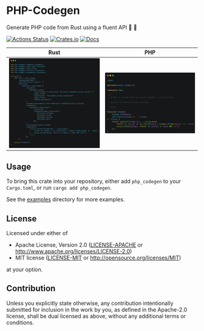 # PHP-Codegen

Generate PHP code from Rust using a fluent API 🐘 🦀

[![Actions Status](https://github.com/php-rust-tools/codegen/workflows/ci/badge.svg)](https://github.com/php-rust-tools/codegen/actions)
[![Crates.io](https://img.shields.io/crates/v/php_codegen.svg)](https://crates.io/crates/php_codegen)
[![Docs](https://docs.rs/php_codegen/badge.svg)](https://docs.rs/php_codegen/latest/php_codegen/)

 Rust                                           | PHP
:----------------------------------------------:|:----------------------------------------------:
[![](screenshots/rust.png)](examples/simple.rs) | [![](screenshots/php.png)](examples/simple.php)


## Usage

To bring this crate into your repository, either add `php_codegen` to your `Cargo.toml`, or run `cargo add php_codegen`.

See the [examples](examples) directory for more examples.

## License

Licensed under either of

 * Apache License, Version 2.0
   ([LICENSE-APACHE](LICENSE-APACHE) or http://www.apache.org/licenses/LICENSE-2.0)
 * MIT license
   ([LICENSE-MIT](LICENSE-MIT) or http://opensource.org/licenses/MIT)

at your option.

## Contribution

Unless you explicitly state otherwise, any contribution intentionally submitted
for inclusion in the work by you, as defined in the Apache-2.0 license, shall be
dual licensed as above, without any additional terms or conditions.
